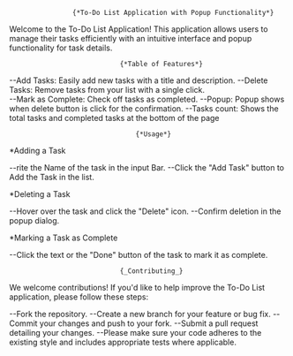                     {*To-Do List Application with Popup Functionality*}

Welcome to the To-Do List Application!
This application allows users to manage their tasks efficiently
with an intuitive interface and popup functionality for task details.

                                {*Table of Features*}

--Add Tasks: Easily add new tasks with a title and description.
--Delete Tasks: Remove tasks from your list with a single click.  
--Mark as Complete: Check off tasks as completed.
--Popup: Popup shows when delete button is click for the confirmation.
--Tasks count: Shows the total tasks and completed tasks at the bottom of the page

                                    {*Usage*}

\*Adding a Task

--rite the Name of the task in the input Bar.
--Click the "Add Task" button to Add the Task in the list.

\*Deleting a Task

--Hover over the task and click the "Delete" icon.
--Confirm deletion in the popup dialog.

\*Marking a Task as Complete

--Click the text or the "Done" button of the task to mark it as complete.

                                {_Contributing_}

We welcome contributions! If you'd like to help improve the To-Do List application, please follow these steps:

--Fork the repository.
--Create a new branch for your feature or bug fix.
--Commit your changes and push to your fork.
--Submit a pull request detailing your changes.
--Please make sure your code adheres to the existing style and includes appropriate tests where applicable.
